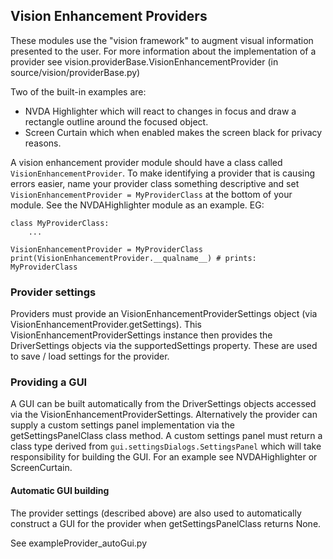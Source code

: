 ## Vision Enhancement Providers

These modules use the "vision framework" to augment visual information presented to the user.
For more information about the implementation of a provider see vision.providerBase.VisionEnhancementProvider
(in source/vision/providerBase.py)

Two of the built-in examples are:
- NVDA Highlighter which will react to changes in focus and draw a rectangle outline around the focused object.
- Screen Curtain which when enabled makes the screen black for privacy reasons.

A vision enhancement provider module should have a class called `VisionEnhancementProvider`.
To make identifying a provider that is causing errors easier, name your provider class something descriptive and set
`VisionEnhancementProvider = MyProviderClass` at the bottom of your module.
See the NVDAHighlighter module as an example.
EG:

```
class MyProviderClass:
	...

VisionEnhancementProvider = MyProviderClass
print(VisionEnhancementProvider.__qualname__) # prints: MyProviderClass
```

### Provider settings

Providers must provide an VisionEnhancementProviderSettings object (via VisionEnhancementProvider.getSettings).
This VisionEnhancementProviderSettings instance then provides the DriverSettings objects via the supportedSettings
property.
These are used to save / load settings for the provider.

### Providing a GUI

A GUI can be built automatically from the DriverSettings objects accessed via the VisionEnhancementProviderSettings.
Alternatively the provider can supply a custom settings panel implementation via the getSettingsPanelClass class method.
A custom settings panel must return a class type derived from `gui.settingsDialogs.SettingsPanel` which will take responsibility for building the GUI.
For an example see NVDAHighlighter or ScreenCurtain.

#### Automatic GUI building

The provider settings (described above) are also used to automatically construct a GUI for the provider when
getSettingsPanelClass returns None.

See exampleProvider_autoGui.py
